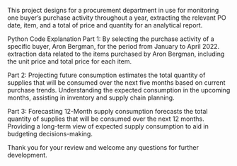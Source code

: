 This project designs for a procurement department in use for monitoring one buyer’s purchase activity throughout a year, extracting the relevant PO date, item, and a total of price and quantity for an analytical report. 

Python Code Explanation
Part 1:  By selecting the purchase activity of a specific buyer, Aron Bergman, for the period from January to April 2022.
extraction data related to the items purchased by Aron Bergman, including the unit price and total price for each item.

Part 2: Projecting future consumption estimates the total quantity of supplies that will be consumed over the next five months based on current purchase trends. Understanding the expected consumption in the upcoming months, assisting in inventory and supply chain planning.

Part 3: Forecasting 12-Month supply consumption forecasts the total quantity of supplies that will be consumed over the next 12 months. Providing a long-term view of expected supply consumption to aid in budgeting decisions-making.

Thank you for your review and welcome any questions for further development.

